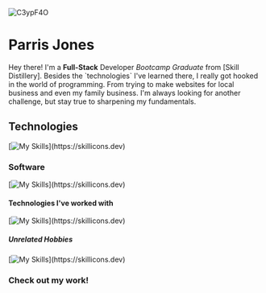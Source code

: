 
![C3ypF4O](https://github.com/Parrisu/Parrisu.github.io/assets/119540253/2a70af3a-6c01-4f32-a9d2-952dd707a157)


# Parris Jones
<p>
  Hey there! I'm a <strong>Full-Stack</strong> Developer <em>Bootcamp Graduate</em> from [Skill Distillery]. Besides the `technologies` I've learned there, I really got hooked in the world of programming. From trying to make websites for local business and even my family business. I'm always looking for another challenge, but stay true to sharpening my fundamentals.
</p>

## Technologies
[![My Skills](https://skillicons.dev/icons?i=java,html,css,js,angular,bootstrap,git,mysql,)](https://skillicons.dev)
### Software
[![My Skills](https://skillicons.dev/icons?i=eclipse,vscode,css,spring,figma,)](https://skillicons.dev)
#### Technologies I've worked with
[![My Skills](https://skillicons.dev/icons?i=aws,vscode,css,spring,angular,postman,)](https://skillicons.dev)

##### Unrelated Hobbies
[![My Skills](https://skillicons.dev/icons?i=blender,ai,ps,pr,)](https://skillicons.dev)

### Check out my work!




